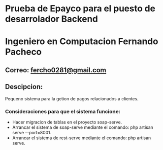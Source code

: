 # Prueba de Epayco para el puesto de desarrolador Backend
# Ingeniero en Computacion Fernando Pacheco
## Correo: fercho0281@gmail.com

## Descipcion:
Pequeno sistema para la getion de pagos relacionados a clientes.

### Consideraciones para que el sistema funcione:
- Hacer migracion de tablas en el proyecto soap-serve.
- Arrancar el sistema de soap-serve mediante el comando: php artisan serve --port=8001.
- Arrancar el sistema de rest-serve mediante el comando: php artisan serve.